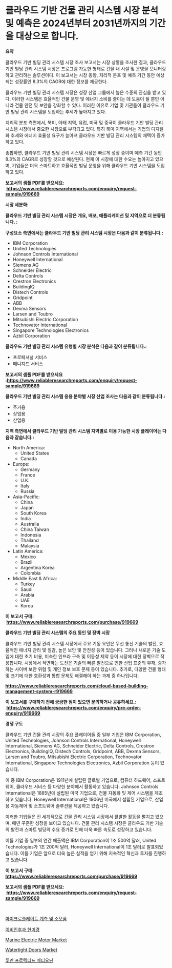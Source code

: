 <p><h1>클라우드 기반 건물 관리 시스템 시장 분석 및 예측은 2024년부터 2031년까지의 기간을 대상으로 합니다.</h1></p><p><strong>요약</strong></p>
<p><p>클라우드 기반 빌딩 관리 시스템 시장 조사 보고서는 시장 상황을 조사한 결과, 클라우드 기반 빌딩 관리 시스템 시장은 프로그램 가능한 형태로 건물 내 시설 및 운영을 모니터링하고 관리하는 솔루션이다. 이 보고서는 시장 동향, 지리적 분포 및 예측 기간 동안 예상되는 성장률인 8.3%의 CAGR에 대한 정보를 제공한다.</p><p>클라우드 기반 빌딩 관리 시스템 시장은 성장 산업 그룹에서 높은 수준의 관심을 받고 있다. 이러한 시스템은 효율적인 건물 운영 및 에너지 소비를 줄이는 데 도움이 될 뿐만 아니라 건물 안전 및 보안을 강화할 수 있다. 이러한 이유로 기업 및 기관들이 클라우드 기반 빌딩 관리 시스템을 도입하는 추세가 높아지고 있다.</p><p>지리적 분포 측면에서, 북미, 아태 지역, 유럽, 미국 및 중국이 클라우드 기반 빌딩 관리 시스템 시장에서 중요한 시장으로 부각되고 있다. 특히 북미 지역에서는 기업의 디지털화 추세와 에너지 효율성 요구가 높아져 클라우드 기반 빌딩 관리 시스템의 채택이 증가하고 있다.</p><p>종합하면, 클라우드 기반 빌딩 관리 시스템 시장은 빠르게 성장 중이며 예측 기간 동안 8.3%의 CAGR로 성장할 것으로 예상된다. 현재 이 시장에 대한 수요는 높아지고 있으며, 기업들은 더욱 스마트하고 효율적인 빌딩 운영을 위해 클라우드 기반 시스템을 도입하고 있다.</p></p>
<p><strong>보고서의 샘플 PDF를 받으세요: &nbsp;<a href="https://www.reliableresearchreports.com/enquiry/request-sample/919669">https://www.reliableresearchreports.com/enquiry/request-sample/919669</a></strong></p>
<p><strong>시장 세분화:</strong></p>
<p><strong> 클라우드 기반 빌딩 관리 시스템 시장은 개요, 배포, 애플리케이션 및 지역으로 더 분류됩니다. :</strong></p>
<p><strong>구성요소 측면에서는 클라우드 기반 빌딩 관리 시스템 시장은 다음과 같이 분류됩니다.:</strong></p>
<p><ul><li>IBM Corporation</li><li>United Technologies</li><li>Johnson Controls International</li><li>Honeywell International</li><li>Siemens AG</li><li>Schneider Electric</li><li>Delta Controls</li><li>Crestron Electronics</li><li>BuildingIQ</li><li>Distech Controls</li><li>Gridpoint</li><li>ABB</li><li>Dexma Sensors</li><li>Larsen and Toubro</li><li>Mitsubishi Electric Corporation</li><li>Technovator International</li><li>Singapore Technologies Electronics</li><li>Azbil Corporation</li></ul></p>
<p><strong> 클라우드 기반 빌딩 관리 시스템 유형별 시장 분석은 다음과 같이 분류됩니다.:</strong></p>
<p><ul><li>프로페셔널 서비스</li><li>매니지드 서비스</li></ul></p>
<p><strong>보고서의 샘플 PDF를 받으세요 :<a href="https://www.reliableresearchreports.com/enquiry/request-sample/919669">https://www.reliableresearchreports.com/enquiry/request-sample/919669</a></strong></p>
<p><strong> 클라우드 기반 빌딩 관리 시스템 응용 분야별 시장 산업 조사는 다음과 같이 분류됩니다.:</strong></p>
<p><ul><li>주거용</li><li>상업용</li><li>산업용</li></ul></p>
<p><strong>지역 측면에서 클라우드 기반 빌딩 관리 시스템 지역별로 이용 가능한 시장 플레이어는 다음과 같습니다.:</strong></p>
<p><ul>
    <li>
        North America:
        <ul>
            <li>United States</li>
            <li>Canada</li>
        </ul>
    </li>
    <li>
        Europe:
        <ul>
            <li>Germany</li>
            <li>France</li>
            <li>U.K.</li>
            <li>Italy</li>
            <li>Russia</li>
        </ul>
    </li>
    <li>
        Asia-Pacific:
        <ul>
            <li>China</li>
            <li>Japan</li>
            <li>South Korea</li>
            <li>India</li>
            <li>Australia</li>
            <li>China Taiwan</li>
            <li>Indonesia</li>
            <li>Thailand</li>
            <li>Malaysia</li>
        </ul>
    </li>
    <li>
        Latin America:
        <ul>
            <li>Mexico</li>
            <li>Brazil</li>
            <li>Argentina Korea</li>
            <li>Colombia</li>
        </ul>
    </li>
    <li>
        Middle East & Africa:
        <ul>
            <li>Turkey</li>
            <li>Saudi</li>
            <li>Arabia</li>
            <li>UAE</li>
            <li>Korea</li>
        </ul>
    </li>
    </ul></p>
<p><strong>이 보고서 구매: &nbsp;<a href="https://www.reliableresearchreports.com/purchase/919669">https://www.reliableresearchreports.com/purchase/919669</a></strong></p>
<p><strong>클라우드 기반 빌딩 관리 시스템의 주요 동인 및 장벽 시장</strong></p>
<p><p>클라우드 기반 빌딩 관리 시스템 시장에서 주요 기동 요인은 무선 통신 기술의 발전, 효율적인 에너지 관리 및 절감, 높은 보안 및 안전성 등이 있습니다. 그러나 새로운 기술 도입에 대한 초기 비용, 미숙한 인프라 구축 및 이동성 제약 등이 시장에 대한 장벽으로 작용합니다. 시장에서 직면하는 도전은 기술의 빠른 발전으로 인한 산업 표준의 부재, 증가하는 사이버 보안 위협 및 개인 정보 보호 문제 등이 있습니다. 추가로, 다양한 건물 형태 및 크기에 대한 호환성과 통합 문제도 해결해야 하는 과제 중 하나입니다.</p></p>
<p><strong><a href="https://www.reliableresearchreports.com/cloud-based-building-management-system-r919669">https://www.reliableresearchreports.com/cloud-based-building-management-system-r919669</a></strong></p>
<p><strong>이 보고서를 구매하기 전에 궁금한 점이 있으면 문의하거나 공유하세요.: &nbsp;<a href="https://www.reliableresearchreports.com/enquiry/pre-order-enquiry/919669">https://www.reliableresearchreports.com/enquiry/pre-order-enquiry/919669</a></strong></p>
<p><strong>경쟁 구도</strong></p>
<p><p>클라우드 기반 건물 관리 시장의 주요 플레이어들 중 일부 기업은 IBM Corporation, United Technologies, Johnson Controls International, Honeywell International, Siemens AG, Schneider Electric, Delta Controls, Crestron Electronics, BuildingIQ, Distech Controls, Gridpoint, ABB, Dexma Sensors, Larsen and Toubro, Mitsubishi Electric Corporation, Technovator International, Singapore Technologies Electronics, Azbil Corporation 등이 있습니다.</p><p>이 중 IBM Corporation은 1911년에 설립된 글로벌 기업으로, 컴퓨터 하드웨어, 소프트웨어, 클라우드 서비스 등 다양한 분야에서 활동하고 있습니다. Johnson Controls International은 1885년에 설립된 미국 기업으로, 건물 자동화 및 제어 시스템을 제조하고 있습니다. Honeywell International은 1906년 미국에서 설립된 기업으로, 산업용 자동제어 및 소프트웨어 솔루션을 제공하고 있습니다.</p><p>이러한 기업들은 전 세계적으로 건물 관리 시스템 시장에서 활발한 활동을 펼치고 있으며, 매년 꾸준한 성장을 보이고 있습니다. 건물 관리 시스템 시장은 클라우드 기반 기술의 발전과 스마트 빌딩의 수요 증가로 인해 더욱 빠른 속도로 성장하고 있습니다.</p><p>이들 기업 중 일부의 연간 매출액은 IBM Corporation이 1조 500억 달러, United Technologies가 1조 200억 달러, Honeywell International이 1조 달러로 발표되었습니다. 이들 기업은 앞으로 더욱 높은 실적을 얻기 위해 지속적인 혁신과 투자를 진행하고 있습니다.</p></p>
<p><strong>이 보고서 구매: &nbsp; <a href="https://www.reliableresearchreports.com/purchase/919669">https://www.reliableresearchreports.com/purchase/919669</a></strong></p>
<p><strong>보고서의 샘플 PDF를 받으세요: &nbsp;<a href="https://www.reliableresearchreports.com/enquiry/request-sample/919669">https://www.reliableresearchreports.com/enquiry/request-sample/919669</a></strong><strong></strong></p>
<p>&nbsp;</p>
<p><p><a href="https://medium.com/@jonatanjast1928/%EB%A7%88%EC%9D%B4%ED%81%AC%EB%A1%9C%ED%94%8C%EB%A0%88%EC%9D%B4%ED%8A%B8-%EA%B3%84%EC%B8%A1%EA%B8%B0-%EB%B0%8F-%EC%9A%A9%ED%92%88-%EC%8B%9C%EC%9E%A5-%EC%9C%A0%ED%98%95-%EC%9D%91%EC%9A%A9-%EB%B0%8F-%EC%A7%80%EB%A6%AC%EC%97%90-%EB%8C%80%ED%95%9C-%ED%8F%AC%EA%B4%84%EC%A0%81%EC%9D%B8-%ED%8F%89%EA%B0%80-be53635468a2">마이크로플레이트 계측 및 소모품</a></p><p><a href="https://medium.com/@cierrahayes645/ent-%ED%98%84%EB%AF%B8%EA%B2%BD-%EC%8B%9C%EC%9E%A5-%EA%B7%9C%EB%AA%A8-%EC%8B%9C%EC%9E%A5-%EC%A0%84%EB%A7%9D-%EB%B0%8F-%EC%8B%9C%EC%9E%A5-%EC%98%88%EC%B8%A1-2024%EC%97%90%EC%84%9C-2031%EB%85%84%EA%B9%8C%EC%A7%80-29ad89ace138">이비인후과 현미경</a></p><p><a href="https://view.publitas.com/reportprime-1/marine-electric-motor-market-size-growth-and-forecast-from-2024-2031/">Marine Electric Motor Market</a></p><p><a href="https://issuu.com/reportprime-2/docs/watertight-doors-market-size-2030.pptx">Watertight Doors Market</a></p><p><a href="https://github.com/JackieFauhey9089475/Market-Research-Report-List-1/blob/main/138918520418.md">루멘 프로텍티드 메티오닌</a></p></p>